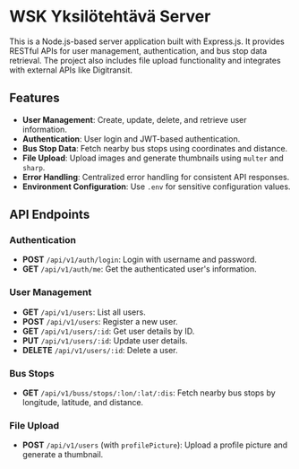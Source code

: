 # WSK Yksilötehtävä Server

This is a Node.js-based server application built with Express.js. It provides RESTful APIs for user management, authentication, and bus stop data retrieval. The project also includes file upload functionality and integrates with external APIs like Digitransit.

## Features

- **User Management**: Create, update, delete, and retrieve user information.
- **Authentication**: User login and JWT-based authentication.
- **Bus Stop Data**: Fetch nearby bus stops using coordinates and distance.
- **File Upload**: Upload images and generate thumbnails using `multer` and `sharp`.
- **Error Handling**: Centralized error handling for consistent API responses.
- **Environment Configuration**: Use `.env` for sensitive configuration values.

## API Endpoints

### Authentication

- **POST** `/api/v1/auth/login`: Login with username and password.
- **GET** `/api/v1/auth/me`: Get the authenticated user's information.

### User Management

- **GET** `/api/v1/users`: List all users.
- **POST** `/api/v1/users`: Register a new user.
- **GET** `/api/v1/users/:id`: Get user details by ID.
- **PUT** `/api/v1/users/:id`: Update user details.
- **DELETE** `/api/v1/users/:id`: Delete a user.

### Bus Stops

- **GET** `/api/v1/buss/stops/:lon/:lat/:dis`: Fetch nearby bus stops by longitude, latitude, and distance.

### File Upload

- **POST** `/api/v1/users` (with `profilePicture`): Upload a profile picture and generate a thumbnail.
